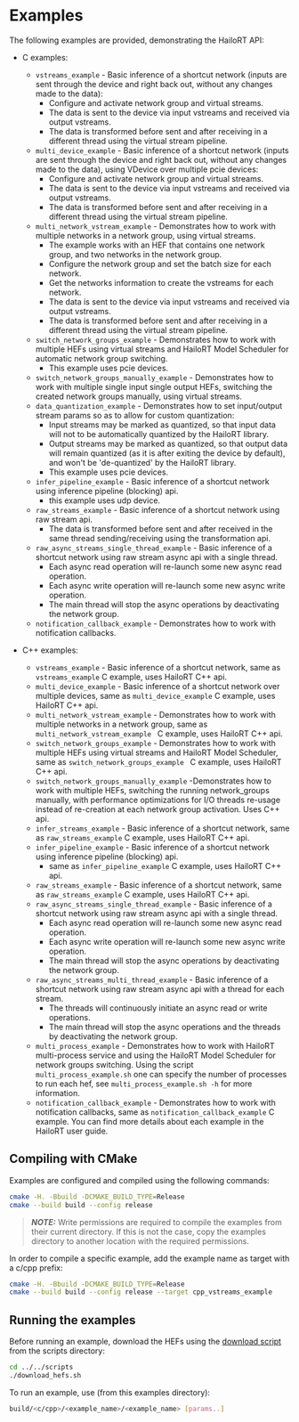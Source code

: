 # Examples
The following examples are provided, demonstrating the HailoRT API:
- C examples:
  - `vstreams_example` - Basic inference of a shortcut network (inputs are sent through the device and right back out, without any changes made to the data):
    - Configure and activate network group and virtual streams.
    - The data is sent to the device via input vstreams and received via output vstreams.
    - The data is transformed before sent and after receiving in a different thread using the virtual stream pipeline.
  - `multi_device_example` - Basic inference of a shortcut network (inputs are sent through the device and right back out, without any changes made to the data), using VDevice over multiple pcie devices:
    - Configure and activate network group and virtual streams.
    - The data is sent to the device via input vstreams and received via output vstreams.
    - The data is transformed before sent and after receiving in a different thread using the virtual stream pipeline.
  - `multi_network_vstream_example` - Demonstrates how to work with multiple networks in a network group, using virtual streams.
    - The example works with an HEF that contains one network group, and two networks in the network group.
    - Configure the network group and set the batch size for each network.
    - Get the networks information to create the vstreams for each network.
    - The data is sent to the device via input vstreams and received via output vstreams.
    - The data is transformed before sent and after receiving in a different thread using the virtual stream pipeline.
  - `switch_network_groups_example` - Demonstrates how to work with multiple HEFs using virtual streams and HailoRT Model Scheduler for automatic network group switching.
    - This example uses pcie devices.
  - `switch_network_groups_manually_example` - Demonstrates how to work with multiple single input single output HEFs, switching the created network groups manually, using virtual streams.
  - `data_quantization_example` - Demonstrates how to set input/output stream params so as to allow for custom quantization:
    - Input streams may be marked as quantized, so that input data will not to be automatically quantized by the HailoRT library.
    - Output streams may be marked as quantized, so that output data will remain quantized (as it is after exiting the device by default), and won't be 'de-quantized' by the HailoRT library.
    - This example uses pcie devices.
  - `infer_pipeline_example` - Basic inference of a shortcut network using inference pipeline (blocking) api.
    - this example uses udp device.
  - `raw_streams_example` - Basic inference of a shortcut network using raw stream api.
    - The data is transformed before sent and after received in the same thread sending/receiving using the transformation api.
  - `raw_async_streams_single_thread_example` - Basic inference of a shortcut network using raw stream async api with
      a single thread.
    - Each async read operation will re-launch some new async read operation.
    - Each async write operation will re-launch some new async write operation.
    - The main thread will stop the async operations by deactivating the network group.
  - `notification_callback_example` - Demonstrates how to work with notification callbacks.

- C++ examples:
  - `vstreams_example` - Basic inference of a shortcut network, same as `vstreams_example` C example, uses HailoRT C++ api.
  - `multi_device_example` - Basic inference of a shortcut network over multiple devices, same as `multi_device_example` C example, uses HailoRT C++ api.
  - `multi_network_vstream_example` - Demonstrates how to work with multiple networks in a network group, same as `multi_network_vstream_example ` C example, uses HailoRT C++ api.
  - `switch_network_groups_example` - Demonstrates how to work with multiple HEFs using virtual streams and HailoRT Model Scheduler, same as `switch_network_groups_example ` C example, uses HailoRT C++ api.
  - `switch_network_groups_manually_example` -Demonstrates how to work with multiple HEFs, switching the running network_groups manually, with performance optimizations for I/O threads re-usage instead of re-creation at each network group activation. Uses C++ api.
  - `infer_streams_example` - Basic inference of a shortcut network, same as `raw_streams_example` C example, uses HailoRT C++ api.
  - `infer_pipeline_example` - Basic inference of a shortcut network using inference pipeline (blocking) api.
    - same as `infer_pipeline_example` C example, uses HailoRT C++ api.
  - `raw_streams_example` - Basic inference of a shortcut network, same as `raw_streams_example` C example, uses HailoRT C++ api.
  - `raw_async_streams_single_thread_example` - Basic inference of a shortcut network using raw stream async api with
      a single thread.
    - Each async read operation will re-launch some new async read operation.
    - Each async write operation will re-launch some new async write operation.
    - The main thread will stop the async operations by deactivating the network group.
  - `raw_async_streams_multi_thread_example` - Basic inference of a shortcut network using raw stream async api with
      a thread for each stream.
    - The threads will continuously initiate an async read or write operations.
    - The main thread will stop the async operations and the threads by deactivating the network group.
  - `multi_process_example` - Demonstrates how to work with HailoRT multi-process service and using the HailoRT Model Scheduler for network groups switching.
  Using the script `multi_process_example.sh` one can specify the number of processes to run each hef, see `multi_process_example.sh -h` for more information.
  - `notification_callback_example` - Demonstrates how to work with notification callbacks, same as `notification_callback_example` C example.
You can find more details about each example in the HailoRT user guide.
## Compiling with CMake
Examples are configured and compiled using the following commands:
```sh
cmake -H. -Bbuild -DCMAKE_BUILD_TYPE=Release
cmake --build build --config release
```
> **_NOTE:_** Write permissions are required to compile the examples from their current directory.
If this is not the case, copy the examples directory to another location with the required permissions.

In order to compile a specific example, add the example name as target with a c/cpp prefix:
```sh
cmake -H. -Bbuild -DCMAKE_BUILD_TYPE=Release
cmake --build build --config release --target cpp_vstreams_example
```

## Running the examples

Before running an example, download the HEFs using the [download script](../../scripts/download_hefs.sh) from the scripts directory:
  ```sh
  cd ../../scripts
  ./download_hefs.sh
  ```

To run an example, use (from this examples directory):

  ```sh
  build/<c/cpp>/<example_name>/<example_name> [params..]
  ```
